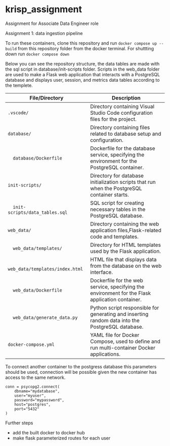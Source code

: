 # krisp_assignment
Assignment for Associate Data Engineer role

Assignment 1: data ingestion pipeline

To run these containers, clone this repository and run 
``` docker compose up --build ```
from this repository folder from the docker terminal.
For shuttting down run
``` docker compose down ```

Below you can see the repository structure, the data tables are made with the sql script in database/init-scripts folder. Scripts in the web_data folder are used to make a Flask web application that interacts with a PostgreSQL database and displays user, session, and metrics data tables according to the templete. 

| **File/Directory**                  | **Description**                                                                                   |
|-------------------------------------|---------------------------------------------------------------------------------------------------|
| `.vscode/`                          | Directory containing Visual Studio Code configuration files for the project.                      |
| `database/`                         | Directory containing files related to database setup and configuration.                           |
| &emsp;`database/Dockerfile`          | Dockerfile for the database service, specifying the environment for the PostgreSQL container.     |
| `init-scripts/`                  | Directory for database initialization scripts that run when the PostgreSQL container starts.      |
| &emsp;`init-scripts/data_tables.sql` | SQL script for creating necessary tables in the PostgreSQL database.                              |
| `web_data/`                      | Directory containing the web application files,Flask-related code and templates.                  |
| &emsp;`web_data/templates/`          | Directory for HTML templates used by the Flask application.                                       |
| &emsp; &emsp;`web_data/templates/index.html`| HTML file that displays data from the database on the web interface.                              |
| &emsp;`web_data/Dockerfile`          | Dockerfile for the web service, specifying the environment for the Flask application container.   |
| &emsp;`web_data/generate_data.py`    | Python script responsible for generating and inserting random data into the PostgreSQL database.  |
| `docker-compose.yml`             | YAML file for Docker Compose, used to define and run multi-container Docker applications.         |


To connect another container to the postgress database this parameters should be used, connection will be possible given the new container has access to the same network.
```
conn = psycopg2.connect(
    dbname="mydatabase",
    user="myuser",
    password="mypassword",
    host="postgres",  
    port="5432"
)
```

Further steps
- add the built docker to docker hub
- make flask parameterized routes for each user
